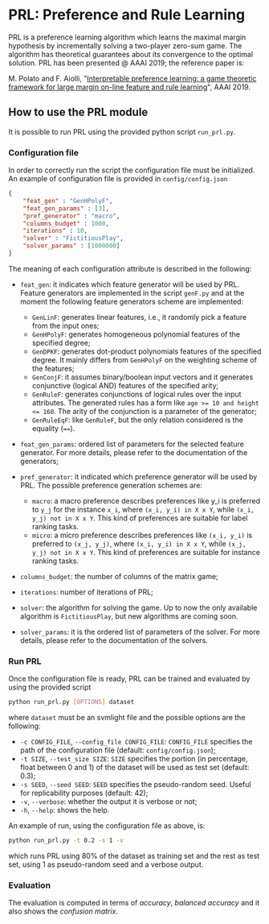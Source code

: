 # PRL: Preference and Rule Learning

PRL is a preference learning algorithm which learns the maximal margin hypothesis
by incrementally solving a two-player zero-sum game. The algorithm has theoretical
guarantees about its convergence to the optimal solution.
PRL has been presented @ AAAI 2019; the reference paper is:

M. Polato and F. Aiolli, "[Interpretable preference learning: a game theoretic framework for large margin on-line feature and rule learning]", AAAI 2019.


## How to use the PRL module
It is possible to run PRL using the provided python script `run_prl.py`.

### Configuration file
In order to correctly run the script the configuration file must be initialized. An example of configuration file is provided in `config/config.json`

```json
{
    "feat_gen" : "GenHPolyF",
    "feat_gen_params" : [3],
    "pref_generator" : "macro",
    "columns_budget" : 1000,
    "iterations" : 10,
    "solver" : "FictitiousPlay",
    "solver_params" : [1000000]
}
```
The meaning of each configuration attribute is described in the following:
* `feat_gen`: it indicates which feature generator will be used by PRL. Feature generators are implemented in the script `genF.py` and at the moment the following feature generators scheme are implemented:
  * `GenLinF`: generates linear features, i.e., it randomly pick a feature from the input ones;
  * `GenHPolyF`: generates homogeneous polynomial features of the specified degree;
  * `GenDPKF`: generates dot-product polynomials features of the specified degree. It mainly differs from `GenHPolyF` on the weighting scheme of the features;
  * `GenConjF`: it assumes binary/boolean input vectors and it generates conjunctive (logical AND) features of the specified arity;
  * `GenRuleF`: generates conjunctions of logical rules over the input attributes. The generated rules has a form like `age >= 10 and height <= 160`. The arity of the conjunction is a parameter of the generator;
  * `GenRuleEqF`: like `GenRuleF`, but the only relation considered is the equality (`==`).

* `feat_gen_params`: ordered list of parameters for the selected feature generator. For more details, please refer to the documentation of the generators;
* `pref_generator`: it indicated which preference generator will be used by PRL. The possible preference generation schemes are:
  * `macro`: a macro preference describes preferences like
    y_i is preferred to `y_j` for the instance `x_i`, where `(x_i, y_i) in X x Y`, while `(x_i, y_j) not in X x Y`. This kind of preferences are suitable for label ranking tasks.
  * `micro`: a micro preference describes preferences like
    `(x_i, y_i)` is preferred to `(x_j, y_j)`, where `(x_i, y_i) in X x Y`, while  `(x_j, y_j) not in X x Y`. This kind of preferences are suitable for instance ranking tasks.

* `columns_budget`: the number of columns of the matrix game;
* `iterations`: number of iterations of PRL;
* `solver`: the algorithm for solving the game. Up to now the only available algorithm is `FictitiousPlay`, but new algorithms are coming soon.
* `solver_params`: it is the ordered list of parameters of the solver. For more details, please refer to the documentation of the solvers.

### Run PRL
Once the configuration file is ready, PRL can be trained and evaluated by using the provided script
```sh
python run_prl.py [OPTIONS] dataset
```
where `dataset` must be an svmlight file and the possible options are the following:
* `-c CONFIG_FILE`, `--config_file CONFIG_FILE`: `CONFIG_FILE` specifies the path of the configuration file (default: `config/config.json`);
* `-t SIZE`, `--test_size SIZE`: `SIZE` specifies the portion (in percentage, float between 0 and 1) of the dataset will be used as test set (default: 0.3);
* `-s SEED`, `--seed SEED`: ``SEED`` specifies the pseudo-random seed. Useful for replicability purposes (default: 42);
* `-v`, `--verbose`: whether the output it is verbose or not;
* `-h`, `--help`: shows the help.

An example of run, using the configuration file as above, is:
```sh
python run_prl.py -t 0.2 -s 1 -v
```
which runs PRL using 80% of the dataset as training set and the rest as test set, using 1 as pseudo-random seed and a verbose output.

### Evaluation
The evaluation is computed in terms of *accuracy*, *balanced accuracy* and it also shows the *confusion matrix*.

[Interpretable preference learning: a game theoretic framework for large margin on-line feature and rule learning]: <https://arxiv.org/abs/1812.07895>
